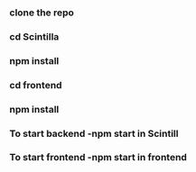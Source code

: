 ### clone the repo
### cd Scintilla
### npm install
### cd frontend
### npm install

### To start backend -npm start in Scintill
### To start frontend -npm start in frontend
